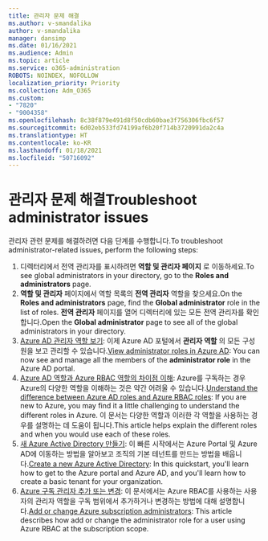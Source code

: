 ```yaml
---
title: 관리자 문제 해결
ms.author: v-smandalika
author: v-smandalika
manager: dansimp
ms.date: 01/16/2021
ms.audience: Admin
ms.topic: article
ms.service: o365-administration
ROBOTS: NOINDEX, NOFOLLOW
localization_priority: Priority
ms.collection: Adm_O365
ms.custom:
- "7820"
- "9004358"
ms.openlocfilehash: 8c38f879e491d8f50cdb60bae3f756306fbc6f57
ms.sourcegitcommit: 6d02eb533fd74199af6b20f714b3720991da2c4a
ms.translationtype: HT
ms.contentlocale: ko-KR
ms.lasthandoff: 01/18/2021
ms.locfileid: "50716092"
---
```

# <a name="troubleshoot-administrator-issues"></a><span data-ttu-id="481b3-102">관리자 문제 해결</span><span class="sxs-lookup"><span data-stu-id="481b3-102">Troubleshoot administrator issues</span></span>

<span data-ttu-id="481b3-103">관리자 관련 문제를 해결하려면 다음 단계를 수행합니다.</span><span class="sxs-lookup"><span data-stu-id="481b3-103">To troubleshoot administrator-related issues, perform the following steps:</span></span>

1. <span data-ttu-id="481b3-104">디렉터리에서 전역 관리자를 표시하려면 **역할 및 관리자 페이지** 로 이동하세요.</span><span class="sxs-lookup"><span data-stu-id="481b3-104">To see global administrators in your directory, go to the **Roles and administrators** page.</span></span>
2. <span data-ttu-id="481b3-105">**역할 및 관리자** 페이지에서 역할 목록의 **전역 관리자** 역할을 찾으세요.</span><span class="sxs-lookup"><span data-stu-id="481b3-105">On the **Roles and administrators** page, find the **Global administrator** role in the list of roles.</span></span> <span data-ttu-id="481b3-106">**전역 관리자** 페이지를 열어 디렉터리에 있는 모든 전역 관리자를 확인합니다.</span><span class="sxs-lookup"><span data-stu-id="481b3-106">Open the **Global administrator** page to see all of the global administrators in your directory.</span></span>
3. <span data-ttu-id="481b3-107">[Azure AD 관리자 역할 보기](https://docs.microsoft.com/azure/active-directory/roles/manage-roles-portal): 이제 Azure AD 포털에서 **관리자 역할** 의 모든 구성원을 보고 관리할 수 있습니다.</span><span class="sxs-lookup"><span data-stu-id="481b3-107">[View administrator roles in Azure AD](https://docs.microsoft.com/azure/active-directory/roles/manage-roles-portal): You can now see and manage all the members of the **administrator role** in the Azure AD portal.</span></span>
4. <span data-ttu-id="481b3-108">[Azure AD 역할과 Azure RBAC 역할의 차이점 이해](https://docs.microsoft.com/azure/role-based-access-control/rbac-and-directory-admin-roles): Azure를 구독하는 경우 Azure의 다양한 역할을 이해하는 것은 약간 어려울 수 있습니다.</span><span class="sxs-lookup"><span data-stu-id="481b3-108">[Understand the difference between Azure AD roles and Azure RBAC roles](https://docs.microsoft.com/azure/role-based-access-control/rbac-and-directory-admin-roles): If you are new to Azure, you may find it a little challenging to understand the different roles in Azure.</span></span> <span data-ttu-id="481b3-109">이 문서는 다양한 역할과 이러한 각 역할을 사용하는 경우를 설명하는 데 도움이 됩니다.</span><span class="sxs-lookup"><span data-stu-id="481b3-109">This article helps explain the different roles and when you would use each of these roles.</span></span>
5. <span data-ttu-id="481b3-110">[새 Azure Active Directory 만들기](https://docs.microsoft.com/azure/active-directory/fundamentals/active-directory-access-create-new-tenant): 이 빠른 시작에서는 Azure Portal 및 Azure AD에 이동하는 방법을 알아보고 조직의 기본 테넌트를 만드는 방법을 배웁니다.</span><span class="sxs-lookup"><span data-stu-id="481b3-110">[Create a new Azure Active Directory](https://docs.microsoft.com/azure/active-directory/fundamentals/active-directory-access-create-new-tenant): In this quickstart, you'll learn how to get to the Azure portal and Azure AD, and you'll learn how to create a basic tenant for your organization.</span></span>
6. <span data-ttu-id="481b3-111">[Azure 구독 관리자 추가 또는 변경](https://docs.microsoft.com/azure/cost-management-billing/manage/add-change-subscription-administrator): 이 문서에서는 Azure RBAC를 사용하는 사용자의 관리자 역할을 구독 범위에서 추가하거나 변경하는 방법에 대해 설명합니다.</span><span class="sxs-lookup"><span data-stu-id="481b3-111">[Add or change Azure subscription administrators](https://docs.microsoft.com/azure/cost-management-billing/manage/add-change-subscription-administrator): This article describes how add or change the administrator role for a user using Azure RBAC at the subscription scope.</span></span>
